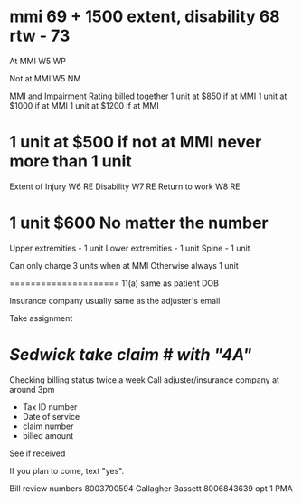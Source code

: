 mmi 69 + 1500
extent, disability 68
rtw - 73
===================
At MMI
W5 WP

Not at MMI
W5 NM

MMI and Impairment Rating billed together
1 unit at $850 if at MMI
1 unit at $1000 if at MMI
1 unit at $1200 if at MMI

1 unit at $500 if not at MMI
never more than 1 unit
====================
Extent of Injury W6 RE
Disability W7 RE
Return to work W8 RE

1 unit $600
No matter the number
=====================
Upper extremities - 1 unit
Lower extremities - 1 unit
Spine - 1 unit

Can only charge 3 units when at MMI
Otherwise always 1 unit

=====================
11(a) same as patient DOB

Insurance company usually same as the adjuster's email

Take assignment

*Sedwick take claim # with "4A"*
=====================
Checking billing status
twice a week
Call adjuster/insurance company at around 3pm
 -   Tax ID number
 -   Date of service
 -   claim number
 -   billed amount

 See if received



If you plan to come, text "yes".


Bill review numbers
8003700594 Gallagher Bassett
8006843639 opt 1 PMA
